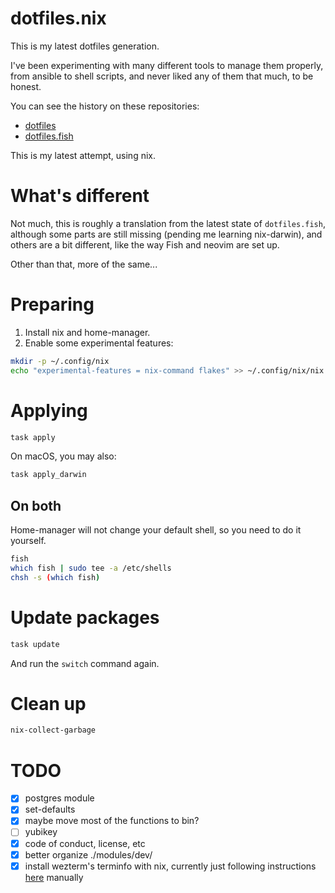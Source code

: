# dotfiles.nix

This is my latest dotfiles generation.

I've been experimenting with many different tools to manage them properly, from
ansible to shell scripts, and never liked any of them that much, to be honest.

You can see the history on these repositories:

- [dotfiles](https://github.com/caarlos0/dotfiles)
- [dotfiles.fish](https://github.com/caarlos0/dotfiles.fish)

This is my latest attempt, using nix.

# What's different

Not much, this is roughly a translation from the latest state of
`dotfiles.fish`, although some parts are still missing (pending me learning
nix-darwin), and others are a bit different, like the way Fish and neovim are set
up.

Other than that, more of the same...

# Preparing

1. Install nix and home-manager.
1. Enable some experimental features:

```bash
mkdir -p ~/.config/nix
echo "experimental-features = nix-command flakes" >> ~/.config/nix/nix.conf
```

# Applying

```bash
task apply
```

On macOS, you may also:

```bash
task apply_darwin
```

## On both

Home-manager will not change your default shell, so you need to do it yourself.

```bash
fish
which fish | sudo tee -a /etc/shells
chsh -s (which fish)
```

# Update packages

```bash
task update
```

And run the `switch` command again.

# Clean up

```bash
nix-collect-garbage
```

# TODO

- [x] postgres module
- [x] set-defaults
- [x] maybe move most of the functions to bin?
- [ ] yubikey
- [x] code of conduct, license, etc
- [x] better organize ./modules/dev/
- [x] install wezterm's terminfo with nix, currently just following instructions
      [here](https://wezfurlong.org/wezterm/faq.html#how-do-i-enable-undercurl-curly-underlines) manually
